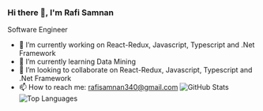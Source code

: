    ### Hi there 👋, I'm Rafi Samnan
  Software Engineer 

- 🔭 I’m currently working on React-Redux, Javascript, Typescript and .Net Framework
- 🌱 I’m currently learning Data Mining
- 👯 I’m looking to collaborate on React-Redux, Javascript, Typescript and .Net Framework
- 📫 How to reach me: rafisamnan340@gmail.com
![GitHub Stats](https://github-readme-stats.vercel.app/api?username=rafi340&show_icons=true&count_private=true&theme=default)![Top Languages](https://github-readme-stats.vercel.app/api/top-langs/?username=rafi340&layout=compact&theme=default)


